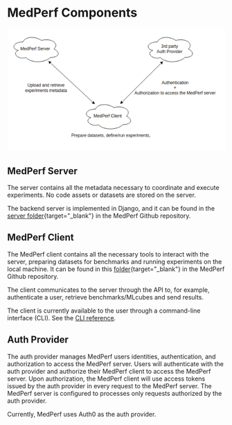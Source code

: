 # MedPerf Components

![architecture](assets/components.png)

## MedPerf Server

The server contains all the metadata necessary to coordinate and execute experiments. No code assets or datasets are stored on the server.

The backend server is implemented in Django, and it can be found in the [server folder](https://github.com/mlcommons/medperf/tree/main/server){target="\_blank"} in the MedPerf Github repository.

## MedPerf Client

The MedPerf client contains all the necessary tools to interact with the server, preparing datasets for benchmarks and running experiments on the local machine. It can be found in this [folder](https://github.com/mlcommons/medperf/tree/main/cli/medperf){target="\_blank"} in the MedPerf Github repository.

The client communicates to the server through the API to, for example, authenticate a user, retrieve benchmarks/MLcubes and send results.

The client is currently available to the user through a command-line interface (CLI). See the [CLI reference](cli_reference.md).

## Auth Provider

The auth provider manages MedPerf users identities, authentication, and authorization to access the MedPerf server. Users will authenticate with the auth provider and authorize their MedPerf client to access the MedPerf server. Upon authorization, the MedPerf client will use access tokens issued by the auth provider in every request to the MedPerf server. The MedPerf server is configured to processes only requests authorized by the auth provider.

Currently, MedPerf uses Auth0 as the auth provider.
